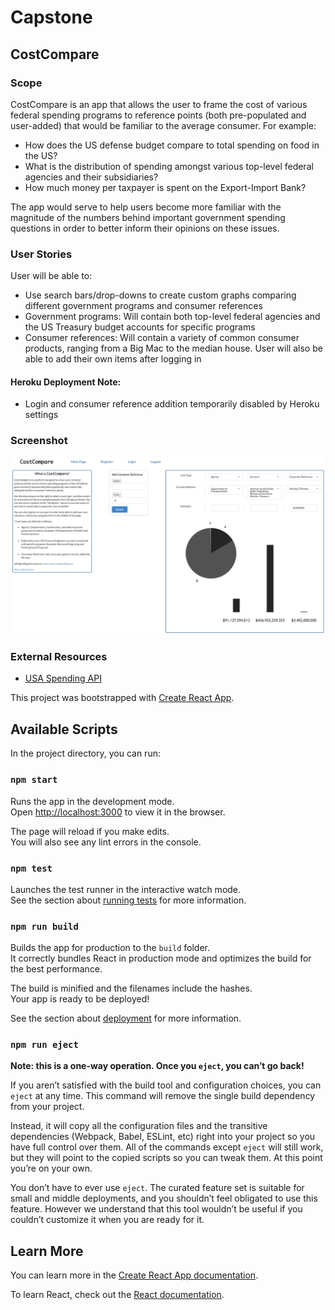 # Capstone
## CostCompare

### Scope
CostCompare is an app that allows the user to frame the cost of various federal spending programs to reference points (both pre-populated and user-added) that would be familiar to the average consumer. For example:
* How does the US defense budget compare to total spending on food in the US?
* What is the distribution of spending amongst various top-level federal agencies and their subsidiaries?
* How much money per taxpayer is spent on the Export-Import Bank?

The app would serve to help users become more familiar with the magnitude of the numbers behind important government spending questions in order to better inform their opinions on these issues.

### User Stories
User will be able to:
* Use search bars/drop-downs to create custom graphs comparing different government programs and consumer references
 * Government programs: Will contain both top-level federal agencies and the US Treasury budget accounts for specific programs
 * Consumer references: Will contain a variety of common consumer products, ranging from a Big Mac to the median house. User will also be able to add their own items after logging in

#### Heroku Deployment Note:
* Login and consumer reference addition temporarily disabled by Heroku settings

### Screenshot
![alt text](./screenshot.png "Display")

### External Resources
* [USA Spending API](https://api.usaspending.gov/)



This project was bootstrapped with [Create React App](https://github.com/facebook/create-react-app).

## Available Scripts

In the project directory, you can run:

### `npm start`

Runs the app in the development mode.<br>
Open [http://localhost:3000](http://localhost:3000) to view it in the browser.

The page will reload if you make edits.<br>
You will also see any lint errors in the console.

### `npm test`

Launches the test runner in the interactive watch mode.<br>
See the section about [running tests](https://facebook.github.io/create-react-app/docs/running-tests) for more information.

### `npm run build`

Builds the app for production to the `build` folder.<br>
It correctly bundles React in production mode and optimizes the build for the best performance.

The build is minified and the filenames include the hashes.<br>
Your app is ready to be deployed!

See the section about [deployment](https://facebook.github.io/create-react-app/docs/deployment) for more information.

### `npm run eject`

**Note: this is a one-way operation. Once you `eject`, you can’t go back!**

If you aren’t satisfied with the build tool and configuration choices, you can `eject` at any time. This command will remove the single build dependency from your project.

Instead, it will copy all the configuration files and the transitive dependencies (Webpack, Babel, ESLint, etc) right into your project so you have full control over them. All of the commands except `eject` will still work, but they will point to the copied scripts so you can tweak them. At this point you’re on your own.

You don’t have to ever use `eject`. The curated feature set is suitable for small and middle deployments, and you shouldn’t feel obligated to use this feature. However we understand that this tool wouldn’t be useful if you couldn’t customize it when you are ready for it.

## Learn More

You can learn more in the [Create React App documentation](https://facebook.github.io/create-react-app/docs/getting-started).

To learn React, check out the [React documentation](https://reactjs.org/).
